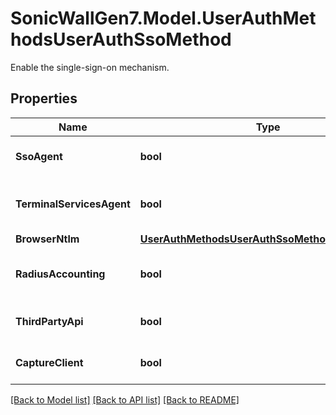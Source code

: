 # SonicWallGen7.Model.UserAuthMethodsUserAuthSsoMethod
Enable the single-sign-on mechanism.

## Properties

Name | Type | Description | Notes
------------ | ------------- | ------------- | -------------
**SsoAgent** | **bool** | Enable SSO agent authentication. | [optional] 
**TerminalServicesAgent** | **bool** | Enable terminal services agent authentication. | [optional] 
**BrowserNtlm** | [**UserAuthMethodsUserAuthSsoMethodBrowserNtlm**](UserAuthMethodsUserAuthSsoMethodBrowserNtlm.md) |  | [optional] 
**RadiusAccounting** | **bool** | Enable RADIUS accounting authentication. | [optional] 
**ThirdPartyApi** | **bool** | Enable third party api authentication. | [optional] 
**CaptureClient** | **bool** | Enable capture client authentication. | [optional] 

[[Back to Model list]](../README.md#documentation-for-models) [[Back to API list]](../README.md#documentation-for-api-endpoints) [[Back to README]](../README.md)

